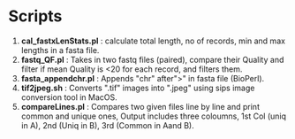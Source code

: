 # Scripts #



1. **cal_fastxLenStats.pl** : calculate total length, no of records, min and max lengths in a fasta file.
2. **fastq_QF.pl** : Takes in two fastq files (paired), compare their Quality and filter if mean Quality is <20 for each record, and filters them. 
3. **fasta_appendchr.pl** : Appends "chr" after">" in fasta file \(BioPerl\).
4. **tif2jpeg.sh** : Converts ".tif" images into ".jpeg" using sips image conversion tool in MacOS.
5. **compareLines.pl** : Compares two given files line by line and print common and unique ones, Output includes three coloumns, 1st Col (uniq in A), 2nd (Uniq in B), 3rd (Common in Aand B).
